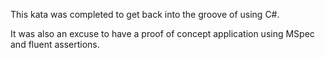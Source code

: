 This kata was completed to get back into the groove of using C#.

It was also an excuse to have a proof of concept application using MSpec and fluent assertions.
